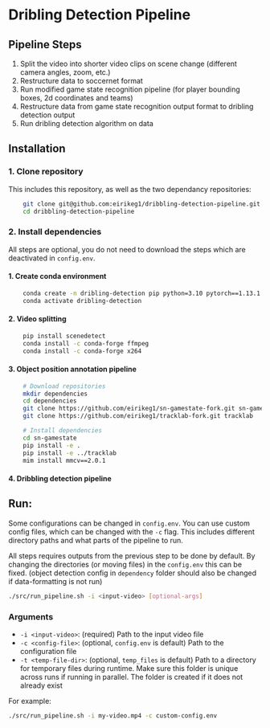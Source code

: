 # Dribling Detection Pipeline

## Pipeline Steps

1. Split the video into shorter video clips on scene change (different camera angles, zoom, etc.)
2. Restructure data to soccernet format
3. Run modified game state recognition pipeline (for player bounding boxes, 2d coordinates and teams)
4. Restructure data from game state recognition output format to dribling detection output
5. Run dribling detection algorithm on data

## Installation

### 1. Clone repository
This includes this repository, as well as the two dependancy repositories:
```bash
    git clone git@github.com:eirikeg1/dribbling-detection-pipeline.git
    cd dribbling-detection-pipeline
```

### 2. Install dependencies
All steps are optional, you do not need to download the steps which are deactivated in `config.env`.

#### 1. Create conda environment
```bash
    conda create -n dribling-detection pip python=3.10 pytorch==1.13.1 torchvision==0.14.1 pytorch-cuda=11.7 -c pytorch -c nvidia -y
    conda activate dribling-detection
```

#### 2. Video splitting
```bash
    pip install scenedetect
    conda install -c conda-forge ffmpeg
    conda install -c conda-forge x264
```

#### 3. Object position annotation pipeline
```bash
    # Download repositories
    mkdir dependencies
    cd dependencies
    git clone https://github.com/eirikeg1/sn-gamestate-fork.git sn-gamestate
    git clone https://github.com/eirikeg1/tracklab-fork.git tracklab

    # Install dependencies
    cd sn-gamestate
    pip install -e .
    pip install -e ../tracklab
    mim install mmcv==2.0.1
``` 

#### 4. Dribbling detection pipeline

## Run:

Some configurations can be changed in `config.env`. You can use custom config files, which can be
changed with the `-c` flag. This includes different directory paths and what parts of the pipeline
to run.

All steps requires outputs from the previous step to be done by default. By changing the directories
(or moving files) in the `config.env` this can be fixed. (object detection config in `dependency` 
folder should also be changed if data-formatting is not run)

```bash
./src/run_pipeline.sh -i <input-video> [optional-args]
```

### Arguments
- `-i <input-video>`: (required) Path to the input video file
- `-c <config-file>`: (optional, `config.env` is default) Path to the configuration file
- `-t <temp-file-dir>`: (optional, `temp_files` is default) Path to a directory for temporary files 
    during runtime. Make sure this folder is unique across runs if running in parallel. The folder 
    is created if it does not already exist

For example:
```bash
./src/run_pipeline.sh -i my-video.mp4 -c custom-config.env
```
